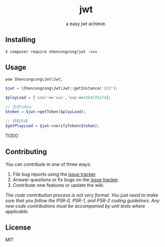 <h1 align="center"> jwt </h1>

<p align="center"> a easy jwt achieve.</p>


## Installing

```shell
$ composer require shencongcong/jwt -vvv
```

## Usage

```php
use Shencongcong\Jwt\Jwt;

$jwt = \Shencongcong\Jwt\Jwt::getInstance('123');

$playLoad = ['user'=>'xxx','exp'=>1564726174];

// 生成token
$token = $jwt->getToken($playLoad);

// 获取负载
$getPlayLoad = $jwt->verifyToken($token);

```


TODO

## Contributing

You can contribute in one of three ways:

1. File bug reports using the [issue tracker](https://github.com/shencongcong/jwt/issues).
2. Answer questions or fix bugs on the [issue tracker](https://github.com/shencongcong/jwt/issues).
3. Contribute new features or update the wiki.

_The code contribution process is not very formal. You just need to make sure that you follow the PSR-0, PSR-1, and PSR-2 coding guidelines. Any new code contributions must be accompanied by unit tests where applicable._

## License

MIT